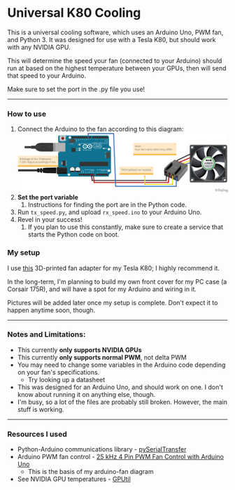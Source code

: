 # Universal K80 Cooling

This is a universal cooling software, which uses an Arduino Uno, PWM fan, and Python 3. It was designed for use with a Tesla K80, but should work with any NVIDIA GPU.

This will determine the speed your fan (connected to your Arduino) should run at based on the highest temperature 
between your GPUs, then will send that speed to your Arduino. 

Make sure to set the port in the .py file you use!

---

### How to use
1. Connect the Arduino to the fan according to this diagram:
![PWM connected to pin 9, TACH not connected](Images/arduino-fan-diagram.png)
2. **Set the port variable** 
   1. Instructions for finding the port are in the Python code.
3. Run `tx_speed.py`, and upload `rx_speed.ino` to your Arduino Uno. 
4. Revel in your success!
   1. If you plan to use this constantly, make sure to create a service that starts the Python code on boot.

### My setup
I use [this](https://www.thingiverse.com/thing:4960323) 3D-printed fan adapter for my Tesla K80; I highly recommend it.

In the long-term, I'm planning to build my own front cover for my PC case (a Corsair 175R), and will have a spot for my 
Arduino and wiring in it.

Pictures will be added later once my setup is complete. Don't expect it to happen anytime soon, though.

---

### Notes and Limitations:
 - This currently **only supports NVIDIA GPUs**
 - This currently **only supports normal PWM**, not delta PWM
 - You may need to change some variables in the Arduino code depending on your fan's specifications.
   - Try looking up a datasheet
 - This was designed for an Arduino Uno, and should work on one. I don't know about running it on anything else, though.
 - I'm busy, so a lot of the files are probably still broken. However, the main stuff is working.

---

### Resources I used
- Python-Arduino communications library - [pySerialTransfer](https://github.com/PowerBroker2/pySerialTransfer)
- Arduino PWM fan control - [25 kHz 4 Pin PWM Fan Control with Arduino Uno](https://create.arduino.cc/projecthub/tylerpeppy/25-khz-4-pin-pwm-fan-control-with-arduino-uno-3005a1)
  - This is the basis of my arduino-fan diagram
- See NVIDIA GPU temperatures - [GPUtil](https://pypi.org/project/GPUtil/)
